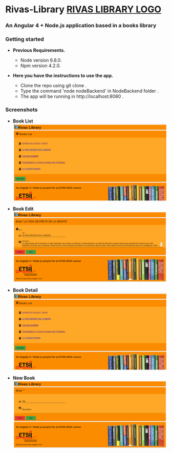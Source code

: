 # Rivas-Library [RIVAS LIBRARY LOGO](screenshots/book.png)

### An Angular 4 + Node.js application based in a books library

### Getting started
* __Previous Requirements.__   
  * Node version 6.8.0.
  * Npm version 4.2.0.

* __Here you have the instructions to use the app.__   
  * Clone the repo using git clone .
  * Type the command 'node nodeBackend' in NodeBackend folder .
  * The app will be running in http://localhost:8080 .


### Screenshots
* __Book List__
    ![Classes diagram](screenshots/Booklist.png)

* __Book Edit__
    ![Classes diagram](screenshots/BookEdit.png)

* __Book Detail__
    ![Classes diagram](screenshots/Booklist.png)

* __New Book__
    ![Classes diagram](screenshots/NewBook.png)

